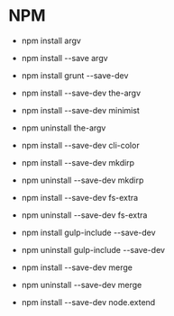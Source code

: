 NPM
============================
- npm install argv
- npm install --save argv
- npm install grunt --save-dev
- npm install --save-dev the-argv
- npm install --save-dev minimist


- npm uninstall the-argv

- npm install --save-dev cli-color
- npm install --save-dev mkdirp
- npm uninstall --save-dev mkdirp

- npm install --save-dev fs-extra
- npm uninstall --save-dev fs-extra

- npm install gulp-include --save-dev
- npm uninstall gulp-include --save-dev

- npm install --save-dev merge
- npm uninstall --save-dev merge
- npm install --save-dev node.extend

